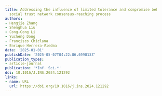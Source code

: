 ```yaml
---
title: Addressing the influence of limited tolerance and compromise behaviors on the
  social trust network consensus-reaching process
authors:
- Hengjie Zhang
- Shenghua Liu
- Cong-Cong Li
- Yucheng Dong
- Francisco Chiclana
- Enrique Herrera-Viedma
date: '2025-01-01'
publishDate: '2025-05-07T04:22:06.699013Z'
publication_types:
- article-journal
publication: '*Inf. Sci.*'
doi: 10.1016/J.INS.2024.121292
links:
- name: URL
  url: https://doi.org/10.1016/j.ins.2024.121292
---
```

